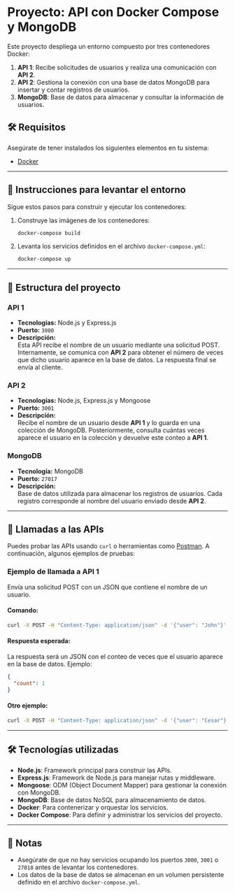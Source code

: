 # Proyecto: API con Docker Compose y MongoDB

Este proyecto despliega un entorno compuesto por tres contenedores Docker:
1. **API 1**: Recibe solicitudes de usuarios y realiza una comunicación con **API 2**.
2. **API 2**: Gestiona la conexión con una base de datos MongoDB para insertar y contar registros de usuarios.
3. **MongoDB**: Base de datos para almacenar y consultar la información de usuarios.

## 🛠️ Requisitos

Asegúrate de tener instalados los siguientes elementos en tu sistema:
- [Docker](https://www.docker.com/)

---

## 🚀 Instrucciones para levantar el entorno

Sigue estos pasos para construir y ejecutar los contenedores:

1. Construye las imágenes de los contenedores:
   ```bash
   docker-compose build
   ```
2. Levanta los servicios definidos en el archivo `docker-compose.yml`:
   ```bash
   docker-compose up
   ```

---

## 📂 Estructura del proyecto

### API 1
- **Tecnologías:** Node.js y Express.js
- **Puerto:** `3000`
- **Descripción:**  
  Esta API recibe el nombre de un usuario mediante una solicitud POST. Internamente, se comunica con **API 2** para obtener el número de veces que dicho usuario aparece en la base de datos. La respuesta final se envía al cliente.

### API 2
- **Tecnologías:** Node.js, Express.js y Mongoose
- **Puerto:** `3001`
- **Descripción:**  
  Recibe el nombre de un usuario desde **API 1** y lo guarda en una colección de MongoDB. Posteriormente, consulta cuántas veces aparece el usuario en la colección y devuelve este conteo a **API 1**.

### MongoDB
- **Tecnología:** MongoDB
- **Puerto:** `27017`
- **Descripción:**  
  Base de datos utilizada para almacenar los registros de usuarios. Cada registro corresponde al nombre del usuario enviado desde **API 2**.

---

## 🔄 Llamadas a las APIs

Puedes probar las APIs usando `curl` o herramientas como [Postman](https://www.postman.com/). A continuación, algunos ejemplos de pruebas:

### Ejemplo de llamada a **API 1**
Envía una solicitud POST con un JSON que contiene el nombre de un usuario.

#### Comando:
```bash
curl -X POST -H "Content-Type: application/json" -d '{"user": "John"}' http://localhost:3000/
```

#### Respuesta esperada:
La respuesta será un JSON con el conteo de veces que el usuario aparece en la base de datos. Ejemplo:
```json
{
  "count": 1
}
```

#### Otro ejemplo:
```bash
curl -X POST -H "Content-Type: application/json" -d '{"user": "Cesar"}' http://localhost:3000/
```

---

## 🛠️ Tecnologías utilizadas
- **Node.js**: Framework principal para construir las APIs.
- **Express.js**: Framework de Node.js para manejar rutas y middleware.
- **Mongoose**: ODM (Object Document Mapper) para gestionar la conexión con MongoDB.
- **MongoDB**: Base de datos NoSQL para almacenamiento de datos.
- **Docker**: Para contenerizar y orquestar los servicios.
- **Docker Compose**: Para definir y administrar los servicios del proyecto.

---

## 📝 Notas
- Asegúrate de que no hay servicios ocupando los puertos `3000`, `3001` o `27018` antes de levantar los contenedores.
- Los datos de la base de datos se almacenan en un volumen persistente definido en el archivo `docker-compose.yml`.
